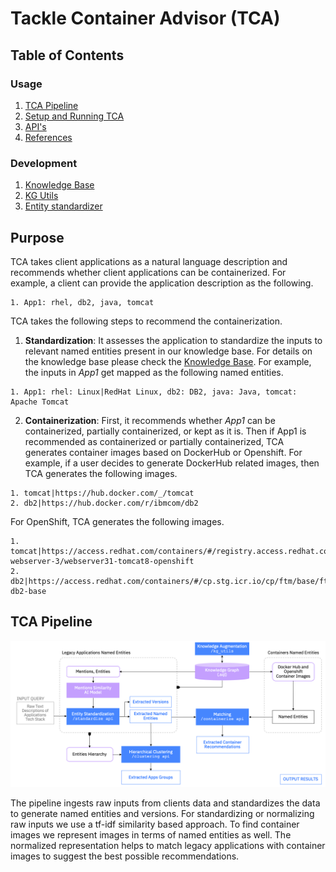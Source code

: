# Tackle Container Advisor (TCA)
## Table of Contents

### Usage
1. [TCA Pipeline](#TCA-Pipeline)
2. [Setup and Running TCA](https://github.com/divsan93/tackle-container-advisor/blob/update_docs/docs/running.md)
3. [API's](https://github.com/divsan93/tackle-container-advisor/blob/update_docs/docs/service.md)
4. [References](https://github.com/divsan93/tackle-container-advisor/blob/update_docs/docs/references.md)



### Development
1. [Knowledge Base](https://github.com/divsan93/tackle-container-advisor/blob/update_docs/docs/db.md)
2. [KG Utils](https://github.com/divsan93/tackle-container-advisor/blob/update_docs/docs/utils.md)
3. [Entity standardizer](https://github.com/divsan93/tackle-container-advisor/blob/update_docs/docs/standardizer.md)


## Purpose

TCA takes client applications as a natural language description and recommends whether client applications can be containerized. For example, a client can provide the application description as the following.

```
1. App1: rhel, db2, java, tomcat
```


TCA takes the following steps to recommend the containerization.

1. **Standardization**: It assesses the application to standardize the inputs to relevant named entities present in our knowledge base. For details on the knowledge base please check the [Knowledge Base](https://github.com/divsan93/tackle-container-advisor/blob/update_docs/docs/db.md).
For example, the inputs in *App1* get mapped as the following named entities.

```
1. App1: rhel: Linux|RedHat Linux, db2: DB2, java: Java, tomcat: Apache Tomcat
```

2. **Containerization**: First, it recommends whether *App1* can be containerized, partially containerized, or kept as it is. Then if App1 is recommended as containerized or partially containerized, TCA generates container images based on DockerHub or Openshift. For example, if a user decides to generate DockerHub related images, then TCA generates the following images.

```
1. tomcat|https://hub.docker.com/_/tomcat
2. db2|https://hub.docker.com/r/ibmcom/db2
```

For OpenShift, TCA generates the following images.

	1. tomcat|https://access.redhat.com/containers/#/registry.access.redhat.com/jboss-webserver-3/webserver31-tomcat8-openshift
	2. db2|https://access.redhat.com/containers/#/cp.stg.icr.io/cp/ftm/base/ftm-db2-base

## TCA Pipeline

<img width="1000" alt="TCA Pipeline" src=https://github.com/konveyor/tackle-container-advisor/blob/main/images/tca_pipeline.png>

The pipeline ingests raw inputs from clients data and standardizes the data to generate named entities and versions. For standardizing or normalizing raw inputs we use a tf-idf similarity based approach. To find container images we represent images in terms of named entities as well. The normalized representation helps to match legacy applications with container images to suggest the best possible recommendations.

